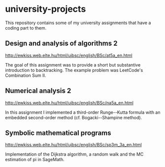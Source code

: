 # university-projects
This repository contains some of my university assignments that have a coding part to them. 

## Design and analysis of algorithms 2
http://ewkiss.web.elte.hu/html/ujbsc/english/BSc/at5a_en.html

The goal of this assignment was to provide a short but substantive introduction to backtracking. The example problem was LeetCode's Combination Sum II.

## Numerical analysis 2
http://ewkiss.web.elte.hu/html/ujbsc/english/BSc/na5a_en.html

In this assignment I implemented a third-order Runge--Kutta formula with an embedded second-order method (cf. Bogacki--Shampine method).

## Symbolic mathematical programs
http://ewkiss.web.elte.hu/html/ujbsc/english/BSc/sp3m_3a_en.html

Implementation of the Dijkstra algorithm, a random walk and the MC estimation of pi in SageMath.
